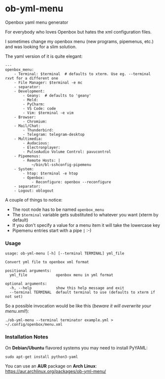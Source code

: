 # ob-yml-menu
Openbox yaml menu generator


For everybody who loves Openbox but hates the xml configuration files.

I sometimes change my openbox menu (new programs, pipemenus, etc.) and
was looking for a slim solution.

The yaml version of it is quite elegant:
```
---
openbox_menu:
    - Terminal: $terminal  # defaults to xterm. Use eg. --terminal rxvt for a different one
    - File Manager: $terminal -e mc
    - separator:
    - Development:
        - Geany:  # defaults to 'geany'
        - Meld:
        - PyCharm:
        - VS Code: code
        - Vim: $terminal -e vim
    - Browser:
        - Chromium:
    - Mail/Chat:
        - Thunderbird:
        - Telegram: telegram-desktop
    - Multimedia:
        - Audacious:
        - Electronplayer:
        - PulseAudio Volume Control: pavucontrol
    - Pipemenus:
        - Remote Hosts: |
            ~/bin/bl-sshconfig-pipemenu
    - System:
        - htop: $terminal -e htop
        - Openbox:
            - Reconfigure: openbox --reconfigure
    - separator:
    - Logout: oblogout
```

A couple of things to notice:
- The root node has to be named `openbox_menu`
- The `$terminal` variable gets substituted to whatever you want (xterm by default)
- If you don't specify a value for a menu item it will take the lowercase key
- Pipemenu entries start with a pipe `|` :-)


### Usage
```
usage: ob-yml-menu [-h] [--terminal TERMINAL] yml_file

Convert yml file to openbox xml format

positional arguments:
  yml_file             openbox menu in yml format

optional arguments:
  -h, --help           show this help message and exit
  --terminal TERMINAL  default terminal to use (defaults to xterm if not set)
```

So a possible invocation would be like this (_beware it will overwrite your menu.xml!_):
```
./ob-yml-menu --terminal terminator example.yml > ~/.config/openbox/menu.xml
```

### Installation Notes

On **Debian/Ubuntu** flavored systems you may need to install PyYAML:
```
sudo apt-get install python3-yaml
```

You can use an **AUR** package on **Arch Linux**:\
https://aur.archlinux.org/packages/ob-yml-menu/


